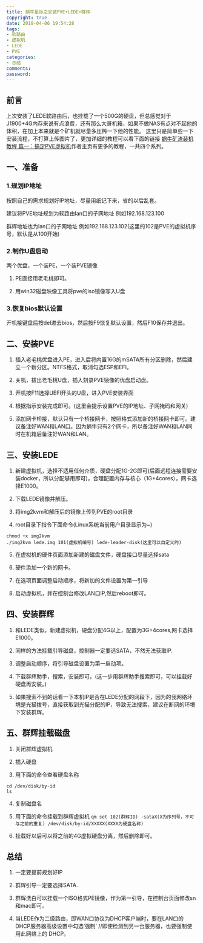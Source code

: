 ```yaml
---
title: 蜗牛星际之安装PVE+LEDE+群辉
copyright: true
date: 2019-04-06 19:54:28
tags:
- 软路由
- 虚拟机
- LEDE
- PVE
categories:
- 总结
comments:
password:
---
```


## 前言
上次安装了LEDE软路由后，也挂载了一个500G的硬盘，但总感觉对于J1900+4G内存来说有点浪费，还有那么大哥机箱，如果不做NAS有点对不起他的体积，在加上本来就是个矿机就尽量多压榨一下他的性能。
这里只是简单些一下安装流程，不打算上传图片了，更加详细的教程可以看下面的链接
[蜗牛矿渣装机教程 篇一：搞定PVE虚拟机](https://post.smzdm.com/p/ag89qdw6/)作者主页有更多的教程，一共四个系列。

## 一、准备
### 1.规划IP地址
按照自己的需求规划好IP地址，尽量用纸记下来，省的以后乱套。

建议将PVE地址规划为软路由lan口的子网地址 例如192.168.123.100

群辉地址也为lan口的子网地址 例如192.168.123.102(这里的102是PVE的虚拟机序号，默认是从100开始)

### 2.制作U盘启动
两个优盘，一个装PE，一个装PVE镜像

1. PE直接用老毛桃即可。

2. 用win32磁盘映像工具将pve的iso镜像写入U盘

### 3.恢复bios默认设置
开机接键盘后按del进去bios，然后按F9恢复默认设置，然后F10保存并退出。

## 二、安装PVE
1. 插入老毛桃优盘进入PE，进入后将内置16G的mSATA所有分区删除，然后建立一个新分区。NTFS格式，取消勾选ESP和EFI。

2. 关机，拔出老毛桃U盘，插入刻录PVE镜像的优盘启动盘。

3. 开机按F11选择UEFI开头的U盘，进入PVE安装界面	

4. 根据指示安装完成即可。(这里会提示设置PVE的IP地址、子网掩码和网关)

5. 添加网卡桥接，默认只有一个桥接网卡，按照格式添加新的桥接网卡即可。建议备注好WAN和LAN口。因为蜗牛只有2个网卡，所以备注好WAN和LAN同时在机箱后备注好WAN和LAN。

## 三、安装LEDE
1. 新建虚拟机，选择不适用任何介质，硬盘分配1G-2G即可(后面远程连接需要安装docker，所以分配够用即可)，合理配置内存与核心（1G+4cores），网卡选择E1000。

2. 下载LEDE镜像并解压。

3. 将img2kvm和解压后的镜像上传到PVE的root目录

4. root目录下指令下面命令(Linux系统当前用户目录显示为~)

```
chmod +x img2kvm
./img2kvm lede.img 101(虚拟机编号) lede-leader-disk(这里可以自定义的)
```
5. 在虚拟机的硬件页面添加新建的磁盘文件，硬盘接口尽量选择sata

6. 硬件添加一个新的网卡。

7. 在选项页面调整启动顺序，将新加的文件设置为第一引导

8. 启动虚拟机，并在控制台修改LAN口IP,然后reboot即可。

## 四、安装群辉
1. 和LEDE类似，新建虚拟机，硬盘分配4G以上，配置为3G+4cores,网卡选择E1000。

2. 同样的方法挂载引导磁盘，控制器一定要选SATA，不然无法获取IP.
3. 调整启动顺序，将引导磁盘设置为第一启动项。

4. 下载群辉助手，搜索，安装即可。(这一步用群辉助手搜索即可，可以挂载好硬盘再安装。)
5. 如果搜索不到的话看一下本机IP是否在LEDE分配的网段下，因为的我网络环境是光猫拨号，直接获取到光猫分配的IP，导致无法搜索，建议在断网的环境下安装群辉。

## 五、群辉挂载磁盘

1. 关闭群辉虚拟机

2. 插入硬盘

3. 用下面的命令查看硬盘名称
```
cd /dev/disk/by-id
ls
```

4. 复制磁盘名

5. 用下面的命令挂载到群辉虚拟机
   `qm set 102(群辉ID) -sataX(X为序列号，不可与之前的重复) /dev/disk/by-id/XXXXX(XXXX为硬盘名称)`
6. 挂载好以后可以将之前的4G虚拟硬盘分离，然后删除即可。

## 总结
1. 一定要提前规划好IP

2. 群辉引导一定要选择SATA.

3. 群辉洗白可以挂载一个ISO格式PE镜像，作为第一引导，在控制台页面修改sn和mac即可。

4. 当LEDE作为二级路由，即WAN口协议为DHCP客户端时，要在LAN口的DHCP服务器高级设置中勾选‘强制’ //即使检测到另一台服务器，也要强制使用此网络上的 DHCP。